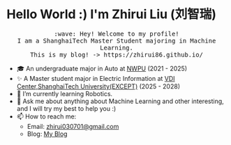 # Hello World :) I'm Zhirui Liu (刘智瑞)

<p align="center">
  <samp>
    :wave: Hey! Welcome to my profile!
    <br>I am a ShanghaiTech Master Student majoring in Machine Learning.
    <br>This is my blog! -> https://zhirui86.github.io/
  </samp>
<br>
</p>

- 🎓 An undergraduate major in Auto at <a href="https://nwpu.edu.cn/">NWPU</a> (2021 - 2025)
- ✨ A Master student major in Electric Information at <a href="https://vdi.sist.shanghaitech.edu.cn/">VDI Center,ShanghaiTech University(EXCEPT)</a> (2025 - 2028)
- 🌱 I’m currently learning Robotics.
- 💬 Ask me about anything about Machine Learning and other interesting, and I will try my best to help you :)
- 📫 How to reach me: 
  - Email: zhirui030701@gmail.com
  - Blog: <a href="https://zhirui86.github.io/">My Blog</a>


